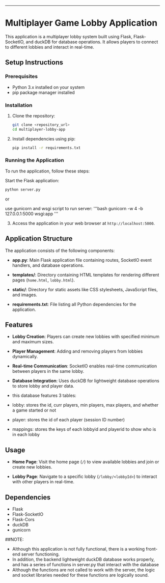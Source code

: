 ---

# Multiplayer Game Lobby Application

This application is a multiplayer lobby system built using Flask, Flask-SocketIO, and duckDB for database operations. It allows players to connect to different lobbies and interact in real-time.

## Setup Instructions

### Prerequisites

- Python 3.x installed on your system
- pip package manager installed

### Installation

1. Clone the repository:
   ```bash
   git clone <repository_url>
   cd multiplayer-lobby-app
   ```

2. Install dependencies using pip:
   ```bash
   pip install -r requirements.txt
   ```

### Running the Application

To run the application, follow these steps:

 Start the Flask application:
   ```bash
   python server.py
   ```
   or

use gunicorn and wsgi script to run server: 
'''bash
gunicorn -w 4 -b 127.0.0.1:5000 wsgi:app
'''



3. Access the application in your web browser at `http://localhost:5000`.

## Application Structure

The application consists of the following components:

- **app.py**: Main Flask application file containing routes, SocketIO event handlers, and database operations.
  
- **templates/**: Directory containing HTML templates for rendering different pages (`home.html`, `lobby.html`).

- **static/**: Directory for static assets like CSS stylesheets, JavaScript files, and images.

- **requirements.txt**: File listing all Python dependencies for the application.

## Features

- **Lobby Creation**: Players can create new lobbies with specified minimum and maximum sizes.
  
- **Player Management**: Adding and removing players from lobbies dynamically.

- **Real-time Communication**: SocketIO enables real-time communication between players in the same lobby.

- **Database Integration**: Uses duckDB for lightweight database operations to store lobby and player data.
- this database features 3 tables:
-  lobby: stores the id, curr players, min players, max players, and whether a game started or not
-  player: stores the id of each player (session ID number)
-  mappings: stores the keys of each lobbyid and playerid to show who is in each lobby

## Usage

- **Home Page**: Visit the home page (`/`) to view available lobbies and join or create new lobbies.

- **Lobby Page**: Navigate to a specific lobby (`/lobby/<lobbyId>`) to interact with other players in real-time.

## Dependencies

- Flask
- Flask-SocketIO
- Flask-Cors
- duckDB
- gunicorn

##NOTE:
* Although this application is not fully functional, there is a working front-end server functioning.
* In addition, the backend lightweight duckDB database works properly, and has a series of functions in server.py that interact with the database
* Although the functions are not called to work with the server, the logic and socket libraries needed for these functions are logically sound.
